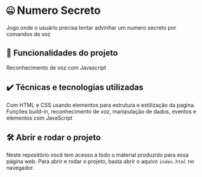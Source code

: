 # 🤐 Numero Secreto 
Jogo onde o usuário precisa tentar advinhar um numero secreto por comandos de voz

## 🔨 Funcionalidades do projeto
Reconhecimento de voz com Javascript

## ✔️ Técnicas e tecnologias utilizadas
Com HTML e CSS usando elementos para estrutura e estilização da pagina. 
Funções build-in, reconhecimento de voz, manipulação de dados, eventos e elementos com JavaScript

## 🛠️ Abrir e rodar o projeto

Neste repositório você tem acesso a todo o material produzido para essa página web.
Para abrir e rodar o projeto, basta abrir o aquivo `index.html` no navegador.
